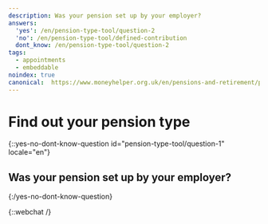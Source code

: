 ```yaml
---
description: Was your pension set up by your employer?
answers:
  'yes': /en/pension-type-tool/question-2
  'no': /en/pension-type-tool/defined-contribution
  dont_know: /en/pension-type-tool/question-2
tags:
  - appointments
  - embeddable
noindex: true
canonical:  https://www.moneyhelper.org.uk/en/pensions-and-retirement/pension-wise/find-out-your-pension-type
---
```


# Find out your pension type

{::yes-no-dont-know-question id="pension-type-tool/question-1" locale="en"}
## Was your pension set up by your employer?
{:/yes-no-dont-know-question}

{::webchat /}

